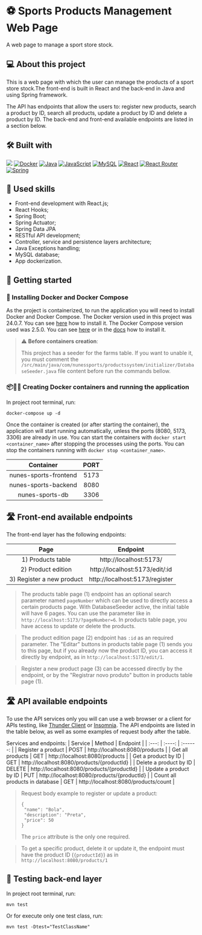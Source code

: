 # ⚽ Sports Products Management Web Page

A web page to manage a sport store stock.

## 💻 About this project

This is a web page with which the user can manage the products of a sport store stock.The front-end is built in React and the back-end in Java and using Spring framework. 

The API has endpoints that allow the users to: register new products, search a product by ID, search all products, update a product by ID and delete a product by ID.
The back-end and front-end available endpoints are listed in a section below. 

## 🛠️ Built with

<a href="https://www.w3.org/TR/CSS/#css" target="_blank" rel="noreferrer"><img src="https://img.shields.io/badge/CSS3-1572B6?style=for-the-badge&logo=css3&logoColor=white" /></a>
<a href="https://www.docker.com" target="_blank" rel="noreferrer"><img src="https://img.shields.io/badge/docker-%230db7ed.svg?style=for-the-badge&logo=docker&logoColor=white" alt="Docker" /></a>
<a href="https://www.java.com/en/download/help/whatis_java.html" target="_blank" rel="noreferrer"><img src="https://img.shields.io/badge/Java-ED8B00?style=for-the-badge&logo=openjdk&logoColor=white" alt="Java" /></a>
<a href="https://developer.mozilla.org/en-US/docs/Web/JavaScript" target="_blank" rel="noreferrer"><img src="https://img.shields.io/badge/javascript-%23323330.svg?style=for-the-badge&logo=javascript&logoColor=%23F7DF1E" alt="JavaScript" /></a>
<a href="https://www.mysql.com" target="_blank" rel="noreferrer"><img src="https://img.shields.io/badge/mysql-%2300f.svg?style=for-the-badge&logo=mysql&logoColor=white" alt="MySQL" /></a>
<a href="https://reactjs.org/" target="_blank" rel="noreferrer"><img src="https://img.shields.io/badge/react-%2320232a.svg?style=for-the-badge&logo=react&logoColor=%2361DAFB" alt="React" /></a>
<a href="https://reactrouter.com/en/main" target="_blank" rel="noreferrer"><img src="https://img.shields.io/badge/React_Router-CA4245?style=for-the-badge&logo=react-router&logoColor=white" alt="React Router" /></a>
<a href="https://spring.io/quickstart" target="_blank" rel="noreferrer"><img src="https://img.shields.io/badge/Spring-6DB33F?style=for-the-badge&logo=spring&logoColor=white" alt="Spring" /></a>

## 🎯 Used skills

- Front-end development with React.js;
- React Hooks;
- Spring Boot;
- Spring Actuator;
- Spring Data JPA
- RESTful API development;
- Controller, service and persistence layers architecture;
- Java Exceptions handling;
- MySQL database;
- App dockerization.

## 🏁 Getting started

### 🐋 Installing Docker and Docker Compose

As the project is containerized, to run the application you will need to install Docker and Docker
Compose. The Docker version used in this project was 24.0.7. You can
see [here](https://www.digitalocean.com/community/tutorials/how-to-install-and-use-docker-on-ubuntu-20-04)
how to install it. The Docker Compose version used was 2.5.0. You can
see [here](https://www.digitalocean.com/community/tutorials/how-to-install-and-use-docker-compose-on-ubuntu-20-04-pt)
or in the [docs](https://docs.docker.com/compose/install/) how to install it.

> ⚠️ <b>Before containers creation</b>:
>
> This project has a seeder for the farms table. If you want to unable it, you must comment
> the `/src/main/java/com/nunessports/productssystem/initializer/DatabaseSeeder.java` file content before run the commands bellow.

### 📦🏃‍♀ Creating Docker containers and running the application

In project root terminal, run:

```
docker-compose up -d
```

Once the container is created (or after starting the container), the application will start running automatically, unless the ports (8080, 5173, 3306) are already in use. You can start the containers with `docker start <container_name>` after stopping the processes using the ports. You can stop the containers running with `docker stop <container_name>`. 

| Container | PORT |
|  :-----:  | :--: |
| nunes-sports-frontend | 5173 |
| nunes-sports-backend | 8080 |
| nunes-sports-db | 3306 |

## 🛣️ Front-end available endpoints

The front-end layer has the following endpoints:

| Page | Endpoint |
| :--: | :------: |
| 1) Products table | http://localhost:5173/ |
| 2) Product edition | http://localhost:5173/edit/:id |
| 3) Register a new product | http://localhost:5173/register |

> The products table page (1) endpoint has an optional search parameter named `pageNumber` which can be used to directly access a certain products page. With DatabaseSeeder active, the initial table will have 6 pages.
> You can use the parameter like in `http://localhost:5173/?pageNumber=6`.
> In products table page, you have access to update or delete the products.

> The product edition page (2) endpoint has `:id` as an required parameter. The "Editar" buttons in products table page (1) sends you to this page, but if you already now the product ID, you can access it directly by endpoint, as in `http://localhost:5173/edit/1`.

> Register a new product page (3) can be accessed directly by the endpoint, or by the "Registrar novo produto" button in products table page (1).

## 🛣️ API available endpoints

To use the API services only you will can use a web browser or a client for APIs testing,
like [Thunder Client](https://www.thunderclient.com) or [Insomnia](https://insomnia.rest/download).
The API endpoints are listed in the table below, as well as some examples of request body after the
table.

Services and endpoints:
| Service | Method | Endpoint |
|  :---:  | :----: | :------: |
| Register a product | POST | http://localhost:8080/products |
| Get all products | GET | http://localhost:8080/products |
| Get a product by ID | GET | http://localhost:8080/products/{productId} |
| Delete a product by ID | DELETE | http://localhost:8080/products/{productId} |
| Update a product by ID | PUT | http://localhost:8080/products/{productId} |
| Count all products in database | GET | http://localhost:8080/products/count |

> Request body example to register or update a product:
> ```
> {
>  "name": "Bola",
>  "description": "Preta",
>  "price": 50
> }
> ```
> The `price` attribute is the only one required.

> To get a specific product, delete it or update it, the endpoint must have the product ID (`{productId}`) as in `http://localhost:8080/products/1`

## 🧪 Testing back-end layer
In project root terminal, run:
```
mvn test
```
Or for execute only one test class, run:
```
mvn test -Dtest="TestClassName"
```
